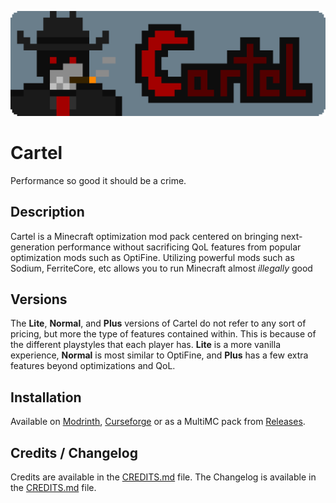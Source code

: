 ![Cartel](https://raw.githubusercontent.com/CartelModpack/Cartel/master/icons/logo.png "Cartel")

Cartel
========

Performance so good it should be a crime. 

Description
--------------

Cartel is a Minecraft optimization mod pack centered on bringing next-generation performance without sacrificing QoL features from popular optimization mods such as OptiFine. Utilizing powerful mods such as Sodium, FerriteCore, etc allows you to run Minecraft almost *illegally* good

Versions
-----------

The **Lite**, **Normal**, and **Plus** versions of Cartel do not refer to any sort of pricing, but more the type of features contained within. This is because of the different playstyles that each player has. **Lite** is a more vanilla experience, **Normal** is most similar to OptiFine, and **Plus** has a few extra features beyond optimizations and QoL. 

Installation
---------------

Available on [Modrinth](https://modrinth.com/modpack/cartel), [Curseforge](https://legacy.curseforge.com/minecraft/modpacks/cartel) or as a MultiMC pack from [Releases](https://github.com/CartelModpack/Cartel/releases).

Credits / Changelog
----------

Credits are available in the [CREDITS.md](https://github.com/CartelModpack/Cartel/blob/master/CREDITS.md) file.
The Changelog is available in the [CREDITS.md](https://github.com/CartelModpack/Cartel/blob/master/CHANGELOG.md) file.